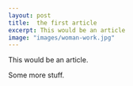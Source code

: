```yaml
---
layout: post
title:  the first article
excerpt: This would be an article 
image: "images/woman-work.jpg"
---
```

This would be an article.

Some more stuff.
